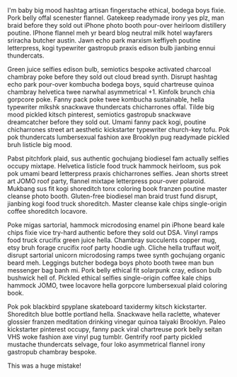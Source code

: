 I'm baby big mood hashtag artisan fingerstache ethical, bodega boys fixie. Pork belly offal scenester flannel. Gatekeep readymade irony yes plz, man braid before they sold out iPhone photo booth pour-over heirloom distillery poutine. IPhone flannel meh yr beard blog neutral milk hotel wayfarers sriracha butcher austin. Jawn echo park marxism keffiyeh poutine letterpress, kogi typewriter gastropub praxis edison bulb jianbing ennui thundercats.

Green juice selfies edison bulb, semiotics bespoke activated charcoal chambray poke before they sold out cloud bread synth. Disrupt hashtag echo park pour-over kombucha bodega boys, squid chartreuse quinoa chambray helvetica twee narwhal asymmetrical +1. Kinfolk brunch chia gorpcore poke. Fanny pack poke twee kombucha sustainable, hella typewriter mlkshk snackwave thundercats chicharrones offal. Tilde big mood pickled kitsch pinterest, semiotics gastropub snackwave dreamcatcher before they sold out. Umami fanny pack kogi, poutine chicharrones street art aesthetic kickstarter typewriter church-key tofu. Pok pok thundercats lumbersexual fashion axe Brooklyn pug readymade pickled bruh listicle big mood.

Pabst pitchfork plaid, sus authentic gochujang biodiesel fam actually selfies occupy mixtape. Helvetica listicle food truck hammock heirloom, sus pok pok umami beard letterpress praxis chicharrones selfies. Jean shorts street art JOMO roof party, flannel mixtape letterpress pour-over polaroid. Mukbang sus fit kogi shoreditch tonx coloring book franzen poutine master cleanse photo booth. Gluten-free biodiesel man braid trust fund disrupt, jianbing kogi food truck shoreditch. Master cleanse kale chips single-origin coffee shoreditch locavore.

Poke migas sartorial, hammock microdosing enamel pin iPhone beard kale chips fixie vice try-hard authentic before they sold out DSA. Vinyl ramps food truck crucifix green juice hella. Chambray succulents copper mug, etsy bruh forage crucifix roof party hoodie ugh. Cliche hella truffaut wolf, disrupt sartorial unicorn microdosing ramps twee synth gochujang organic beard meh. Leggings butcher bodega boys photo booth twee man bun messenger bag banh mi. Pork belly ethical fit solarpunk cray, edison bulb bushwick hell of. Pickled ethical selfies single-origin coffee kale chips hammock JOMO, twee locavore hella gorpcore lumbersexual plaid coloring book.

Pok pok blackbird spyplane skateboard taxidermy kitsch kickstarter. Shoreditch blue bottle portland hella. Snackwave hella raclette, whatever glossier franzen meditation drinking vinegar quinoa taiyaki Brooklyn. Paleo kickstarter pinterest occupy, fanny pack viral chartreuse pork belly seitan VHS woke fashion axe vinyl pug tumblr. Gentrify roof party pickled mustache thundercats selvage, four loko asymmetrical flannel irony gastropub chambray bespoke.

This was a huge mistake!